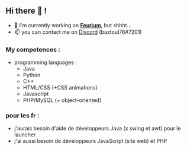 ## Hi there 👋 !

- 🔭 I'm currently working on [**Feurium**](https://github.com/FeuriumGitHub), but shhht...
- 📫 you can contact me on [Discord](https://discord.com) (baztoul76#7201)

### My competences :
- programming languages :
  - Java
  - Python
  - C++
  - HTML/CSS (+CSS animations)
  - Javascript
  - PHP/MySQL (+ object-oriented)


### pour les fr :
- j'aurais besoin d'aide de développeurs Java (x swing et awt) pour le launcher
- j'ai aussi besoin de développeurs JavaScript (site web) et PHP



<!--
**baztoul76/baztoul76** is a ✨ _special_ ✨ repository because its `README.md` (this file) appears on your GitHub profile.

Here are some ideas to get you started:

- 🔭 I’m currently working on ...
- 🌱 I’m currently learning ...
- 👯 I’m looking to collaborate on ...
- 🤔 I’m looking for help with ...
- 💬 Ask me about ...
- 📫 How to reach me: ...
- 😄 Pronouns: ...
- ⚡ Fun fact: ...
-->
